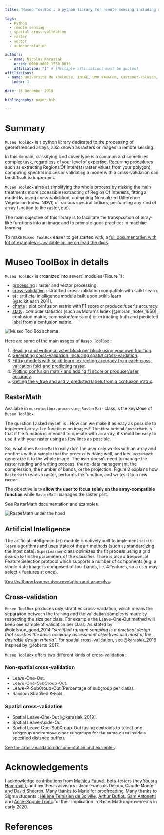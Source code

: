 ```yaml
---
title: 'Museo ToolBox : a python library for remote sensing including a new way to handle rasters.'

tags:
  - Python
  - remote sensing
  - spatial cross-validation
  - raster
  - vector
  - autocorrelation

authors:
  - name: Nicolas Karasiak
    orcid: 0000-0002-1558-0816
    affiliation: "1" # (Multiple affiliations must be quoted)
affiliations:
 - name: Université de Toulouse, INRAE, UMR DYNAFOR, Castanet-Tolosan, France
   index: 1

date: 13 December 2019

bibliography: paper.bib

---
```


# Summary

`Museo ToolBox` is a python library dedicated to the processing of georeferenced arrays, also known as rasters or images in remote sensing.

In this domain, classifying land cover type is a common and sometimes complex task, regardless of your level of expertise. Recurring procedures such as extracting Regions Of Interest (raster values from your polygon), computing spectral indices or validating a model with a cross-validation can be difficult to implement.

`Museo ToolBox` aims at simplifying the whole process by making the main treatments more accessible (extracting of Region Of Interests, fitting a model by using cross-validation, computing Normalized Difference Vegetation Index (NDVI) or various spectral indices, performing any kind of array function to the raster, etc).

The main objective of this library is to facilitate the transposition of array-like functions into an image and to promote good practices in machine learning.

To make `Museo ToolBox` easier to get started with, a [full documentation with lot of examples is available online on read the docs](http://museotoolbox.readthedocs.io/).

# Museo ToolBox in details

`Museo ToolBox` is organized into several modules (Figure 1) :

- [processing](https://museotoolbox.readthedocs.io/en/latest/modules/museotoolbox.processing.html) : raster and vector processing.
- [cross-validation](https://museotoolbox.readthedocs.io/en/latest/modules/museotoolbox.cross_validation.html) : stratified cross-validation compatible with scikit-learn.
- [ai](https://museotoolbox.readthedocs.io/en/latest/modules/museotoolbox.ai.html) : artificial intelligence module built upon scikit-learn [@scikitlearn_2011].
- [charts](https://museotoolbox.readthedocs.io/en/latest/modules/museotoolbox.charts.html) : plot confusion matrix with F1 score or producer/user's accuracy.
- [stats](https://museotoolbox.readthedocs.io/en/latest/modules/museotoolbox.stats.html) : compute statistics (such as Moran's Index [@moran_notes_1950], confusion matrix, commision/omission) or extracting truth and predicted label from a confusion matrix.

![Museo ToolBox schema.](metadata/schema.png)



Here are some of the main usages of `Museo ToolBox` :

1. [Reading and writing a raster block per block using your own function](https://museotoolbox.readthedocs.io/en/latest/modules/processing/museotoolbox.processing.RasterMath.html).
2. [Generating cross-validation, including spatial cross-validation](https://museotoolbox.readthedocs.io/en/latest/auto_examples/index.html#cross-validation).
3. [Fitting models with scikit-learn, extracting accuracy from each cross-validation fold, and predicting raster](https://museotoolbox.readthedocs.io/en/latest/modules/ai/museotoolbox.ai.SuperLearner.html).
4. [Plotting confusion matrix and adding f1 score or producer/user accuracy](https://museotoolbox.readthedocs.io/en/latest/modules/charts/museotoolbox.charts.PlotConfusionMatrix.html#museotoolbox.charts.PlotConfusionMatrix).
5. [Getting the y_true and and y_predicted labels from a confusion matrix](https://museotoolbox.readthedocs.io/en/latest/modules/stats/museotoolbox.stats.retrieve_y_from_confusion_matrix.html).

## RasterMath

Available in `museotoolbox.processing`, `RasterMath` class is the keystone of ``Museo ToolBox``.

The question I asked myself is : How can we make it as easy as possible to implement array-like functions on images? The idea behind ``RasterMath`` is that if the function is intended to operate with an array, it should be easy to use it with your raster using as few lines as possible.

So, what does ``RasterMath`` really do? The user only works with an array and confirms with a sample that the process is doing well, and lets `RasterMath` generalize it to the whole image. The user doesn't need to manage the raster reading and writing process, the no-data management, the compression, the number of bands, or the projection. Figure 2 explains how `RasterMath` reads a raster, performs the function, and writes it to a new raster.

The objective is to **allow the user to focus solely on the array-compatible function** while ``RasterMath`` manages the raster part.

[See RasterMath documentation and examples](https://museotoolbox.readthedocs.io/en/latest/modules/processing/museotoolbox.processing.RasterMath.html).

![RasterMath under the hood](metadata/RasterMath_schema.png)

## Artificial Intelligence

The artificial intelligence (`ai`) module is natively built to implement ``scikit-learn`` algorithms and uses state of the art methods (such as standardizing the input data). ``SuperLearner`` class optimizes the fit process using a grid search to fix the parameters of the classifier. There is also a Sequential Feature Selection protocol which supports a number of components (e.g. a single-date image is composed of four bands, i.e. 4 features, so a user may select 4 features at once).

[See the SuperLearner documentation and examples](https://museotoolbox.readthedocs.io/en/latest/modules/ai/museotoolbox.ai.SuperLearner.html).

## Cross-validation

``Museo ToolBox`` produces only stratified cross-validation, which means the separation between the training and the validation samples is made by respecting the size per class.
For example the Leave-One-Out method will keep one sample of validation per class. As stated by @olofsson_good_2014 *"stratified random sampling is a practical design that satisfies the
basic accuracy assessment objectives and most of the desirable design
criteria"*. For spatial cross-validation, see @karasiak_2019 inspired by @roberts_2017.

``Museo ToolBox`` offers two different kinds of cross-validation :

### Non-spatial cross-validation

- Leave-One-Out.
- Leave-One-SubGroup-Out.
- Leave-P-SubGroup-Out (Percentage of subgroup per class).
- Random Stratified K-Fold.

### Spatial cross-validation

- Spatial Leave-One-Out [@karasiak_2019].
- Spatial Leave-Aside-Out.
- Spatial Leave-One-SubGroup-Out (using centroids to select one subgroup and remove other subgroups for the same class inside a specified distance buffer).

[See the cross-validation documentation and examples](https://museotoolbox.readthedocs.io/en/latest/auto_examples/index.html#cross-validation).

# Acknowledgements

I acknowledge contributions from [Mathieu Fauvel](http://fauvel.mathieu.free.fr/), beta-testers (hey [Yousra Hamrouni](https://github.com/yousraH)), and my thesis advisors : Jean-François Dejoux, Claude Monteil and [David Sheeren](https://dsheeren.github.io/). Many thanks to Marie for proofreading.
Many thanks to Sigma students : [Hélène Ternisien de Boiville](https://github.com/HTDBD), [Arthur Duflos](https://github.com/ArthurDfs), [Sam Antonetti](https://github.com/santonetti) and [Anne-Sophie Tronc](https://github.com/AnneSophieTronc) for their implication in RasterMath improvements in early 2020.

# References
